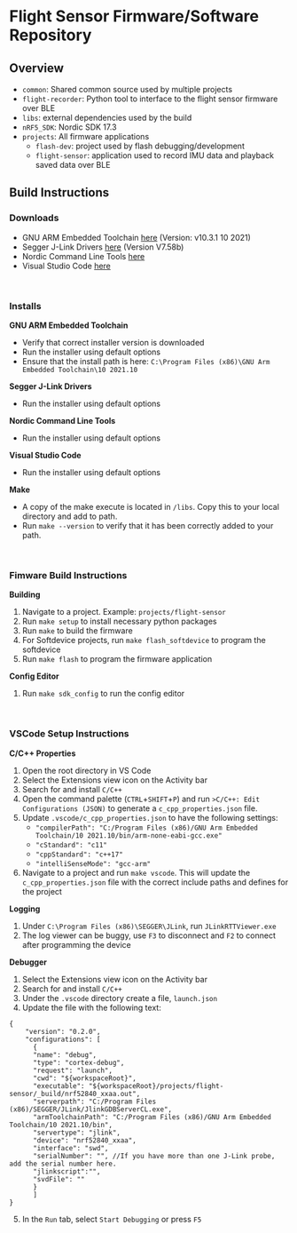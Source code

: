 # Flight Sensor Firmware/Software Repository

## Overview
- `common`: Shared common source used by multiple projects
- `flight-recorder`:  Python tool to interface to the flight sensor firmware over BLE
- `libs`: external dependencies used by the build
- `nRF5_SDK`: Nordic SDK 17.3
- `projects`: All firmware applications
    - `flash-dev`: project used by flash debugging/development
    - `flight-sensor`: application used to record IMU data and playback saved data over BLE


## Build Instructions

### Downloads
- GNU ARM Embedded Toolchain [here](https://developer.arm.com/downloads/-/gnu-rm) (Version: v10.3.1 10 2021)
- Segger J-Link Drivers [here](https://www.segger.com/downloads/jlink/) (Version V7.58b)
- Nordic Command Line Tools [here](https://www.nordicsemi.com/Products/Development-tools/nrf-command-line-tools/download)
- Visual Studio Code [here](https://code.visualstudio.com/)

<br />

### Installs
**GNU ARM Embedded Toolchain**
- Verify that correct installer version is downloaded
- Run the installer using default options
- Ensure that the install path is here: `C:\Program Files (x86)\GNU Arm Embedded Toolchain\10 2021.10`

**Segger J-Link Drivers**
- Run the installer using default options

**Nordic Command Line Tools**
- Run the installer using default options

**Visual Studio Code**
- Run the installer using default options

**Make**
- A copy of the make execute is located in `/libs`. Copy this to your local directory and add to path.
- Run `make --version` to verify that it has been correctly added to your path.

<br />

### Fimware Build Instructions

**Building** 
1. Navigate to a project. Example: `projects/flight-sensor`
2. Run `make setup` to install necessary python packages
3. Run `make` to build the firmware
4. For Softdevice projects, run `make flash_softdevice` to program the softdevice
5. Run `make flash` to program the firmware application

**Config Editor**
1. Run `make sdk_config` to run the config editor

<br />

### VSCode Setup Instructions

**C/C++ Properties**
1. Open the root directory in VS Code
1. Select the Extensions view icon on the Activity bar
1. Search for and install `C/C++`
1. Open the command palette (`CTRL`+`SHIFT`+`P`) and run `>C/C++: Edit Configurations (JSON)` to generate a `c_cpp_properties.json` file.
1. Update `.vscode/c_cpp_properties.json` to have the following settings:
    - `"compilerPath": "C:/Program Files (x86)/GNU Arm Embedded Toolchain/10 2021.10/bin/arm-none-eabi-gcc.exe"`
    - `"cStandard": "c11"`
    - `"cppStandard": "c++17"`
    - `"intelliSenseMode": "gcc-arm"`
1. Navigate to a project and run `make vscode`. This will update the `c_cpp_properties.json` file with the correct include paths and defines for the project

**Logging**
1. Under `C:\Program Files (x86)\SEGGER\JLink`, run `JLinkRTTViewer.exe`
1. The log viewer can be buggy, use `F3` to disconnect and `F2` to connect after programming the device 


**Debugger**
1. Select the Extensions view icon on the Activity bar
2. Search for and install `C/C++`
3. Under the `.vscode` directory create a file, `launch.json`
4. Update the file with the following text:
<pre><code>{
    "version": "0.2.0",
    "configurations": [
      {
      "name": "debug",
      "type": "cortex-debug",
      "request": "launch",
      "cwd": "${workspaceRoot}",
      "executable": "${workspaceRoot}/projects/flight-sensor/_build/nrf52840_xxaa.out",
      "serverpath": "C:/Program Files (x86)/SEGGER/JLink/JlinkGDBServerCL.exe",
      "armToolchainPath": "C:/Program Files (x86)/GNU Arm Embedded Toolchain/10 2021.10/bin",
      "servertype": "jlink",
      "device": "nrf52840_xxaa",
      "interface": "swd",
      "serialNumber": "", //If you have more than one J-Link probe, add the serial number here.
      "jlinkscript":"",
      "svdFile": ""
      }
      ]
}</code></pre>

5. In the `Run` tab, select `Start Debugging` or press `F5` 
